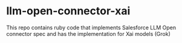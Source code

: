 # llm-open-connector-xai
This repo contains ruby code that implements Salesforce LLM Open connector spec and has the implementation for Xai models (Grok)
